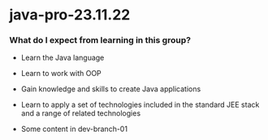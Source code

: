 # java-pro-23.11.22

### What do I expect from learning in this group?

* Learn the Java language

* Learn to work with OOP

* Gain knowledge and skills to create Java applications

* Learn to apply a set of technologies included in the standard JEE stack and a range of related technologies

* Some content in dev-branch-01
